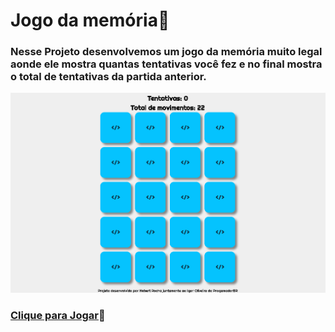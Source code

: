 # Jogo da memória🎲
 
### Nesse Projeto desenvolvemos um jogo da memória muito legal aonde ele mostra quantas tentativas você fez e no final mostra o total de tentativas da partida anterior.

<img src="https://github.com/Hebert324/jogo-da-memoria/blob/main/github/jogo%20da%20memoria.gif">

### <a href="https://jogodamemoriatop.netlify.app">Clique para Jogar</a>🎲
